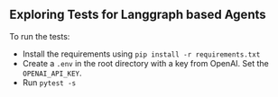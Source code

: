 ## Exploring Tests for Langgraph based Agents

To run the tests:
- Install the requirements using `pip install -r requirements.txt`
- Create a `.env` in the root directory with a key from OpenAI. Set the `OPENAI_API_KEY`.
- Run `pytest -s`
